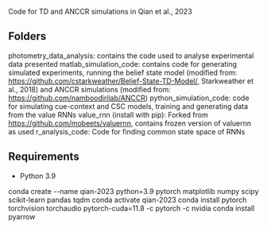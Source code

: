 Code for TD and ANCCR simulations in Qian et al., 2023

## Folders

photometry_data_analysis: contains the code used to analyse experimental data presented
matlab_simulation_code: contains code for generating simulated experiments, running the belief state model (modified from: https://github.com/cstarkweather/Belief-State-TD-Model/, Starkweather et al., 2018) and ANCCR simulations (modified from: https://github.com/namboodirilab/ANCCR)
python_simulation_code: code for simulating cue-context and CSC models, training and generating data from the value RNNs
value_rnn (install with pip): Forked from https://github.com/mobeets/valuernn, contains frozen version of valuernn as used
r_analysis_code: Code for finding common state space of RNNs



## Requirements
- Python 3.9

conda create --name qian-2023 python=3.9 pytorch matplotlib numpy scipy scikit-learn pandas tqdm
conda activate qian-2023
conda install pytorch torchvision torchaudio pytorch-cuda=11.8 -c pytorch -c nvidia
conda install pyarrow

